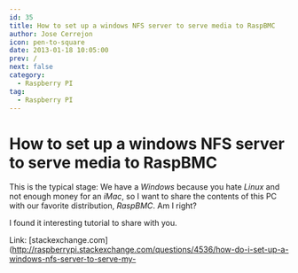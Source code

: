 ```yaml
---
id: 35
title: How to set up a windows NFS server to serve media to RaspBMC
author: Jose Cerrejon
icon: pen-to-square
date: 2013-01-18 10:05:00
prev: /
next: false
category:
  - Raspberry PI
tag:
  - Raspberry PI
---
```


# How to set up a windows NFS server to serve media to RaspBMC

This is the typical stage: We have a *Windows* because you hate *Linux* and not enough money for an *iMac*, so I want to share the contents of this PC with our favorite distribution, *RaspBMC*. Am I right?

I found it interesting tutorial to share with you.

Link: [stackexchange.com](http://raspberrypi.stackexchange.com/questions/4536/how-do-i-set-up-a-windows-nfs-server-to-serve-my-